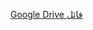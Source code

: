 <a href="https://drive.google.com/file/d/11dCspTyXsP1nbRMjiZHeVRvMXh4sBave/view?usp=sharing">Google Drive فائل</a>

